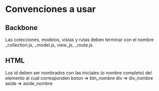 # Convenciones a usar

## Backbone
Las colecciones, modelos, vistas y rutas deben terminar con el nombre
    _collection.js, _model.js, view_js, _route.js

## HTML
Los id deben ser nombrados con las iniciales (o nombre completo) del elemento al cual corresponden
    boton => btn_nombre
    div => div_nombre
    aside => aside_nombre
